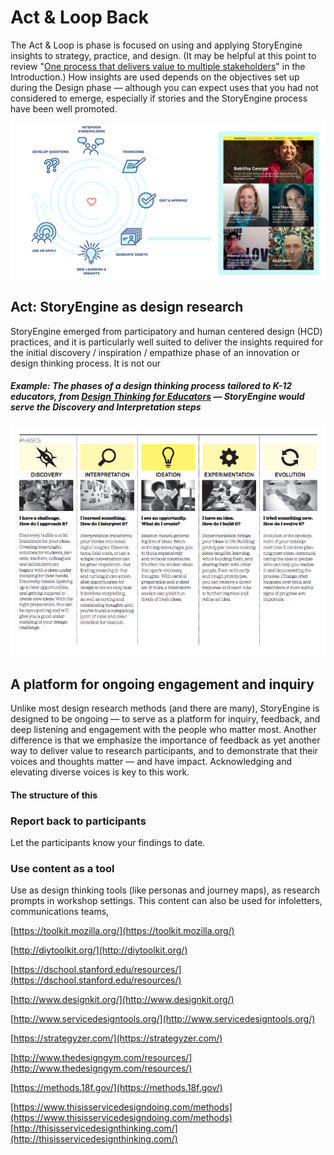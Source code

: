 # Act & Loop Back

The Act & Loop is phase is focused on using and applying StoryEngine insights to strategy, practice, and design. \(It may be helpful at this point to review "[One process that delivers value to multiple stakeholders](/README.md)" in the Introduction.\) How insights are used depends on the objectives set up during the Design phase — although you can expect uses that you had not considered to emerge, especially if stories and the StoryEngine process have been well promoted.

![](/assets/full_storyengine_process_BIG.png)

## Act: StoryEngine as design research

StoryEngine emerged from participatory and human centered design \(HCD\) practices, and it is particularly well suited to deliver the insights required for the initial discovery / inspiration / empathize phase of an innovation or design thinking process. It is not our 

##### Example: The phases of a design thinking process tailored to K-12 educators, from [_Design Thinking for Educators_](https://designthinkingforeducators.com/) — StoryEngine would serve the Discovery and Interpretation steps

![](/assets/Design-Thinking-for-Education_.png)

## A platform for ongoing engagement and inquiry

Unlike most design research methods \(and there are many\), StoryEngine is designed to be ongoing — to serve as a platform for inquiry, feedback, and deep listening and engagement with the people who matter most. Another difference is that we emphasize the importance of feedback as yet another way to deliver value to research participants, and to demonstrate that their voices and thoughts matter ­— and have impact. Acknowledging and elevating diverse voices is key to this work.



#### The structure of this

### Report back to participants

Let the participants know your findings to date.

### Use content as a tool

Use as design thinking tools \(like personas and journey maps\), as research prompts in workshop settings. This content can also be used for infoletters, communications teams,

[https://toolkit.mozilla.org/](https://toolkit.mozilla.org/)

[http://diytoolkit.org/](http://diytoolkit.org/)

[https://dschool.stanford.edu/resources/](https://dschool.stanford.edu/resources/)

[http://www.designkit.org/](http://www.designkit.org/)

[http://www.servicedesigntools.org/](http://www.servicedesigntools.org/)

[https://strategyzer.com/](https://strategyzer.com/)

[http://www.thedesigngym.com/resources/](http://www.thedesigngym.com/resources/)

[https://methods.18f.gov/](https://methods.18f.gov/)

[https://www.thisisservicedesigndoing.com/methods](https://www.thisisservicedesigndoing.com/methods)  [http://thisisservicedesignthinking.com/](http://thisisservicedesignthinking.com/)



